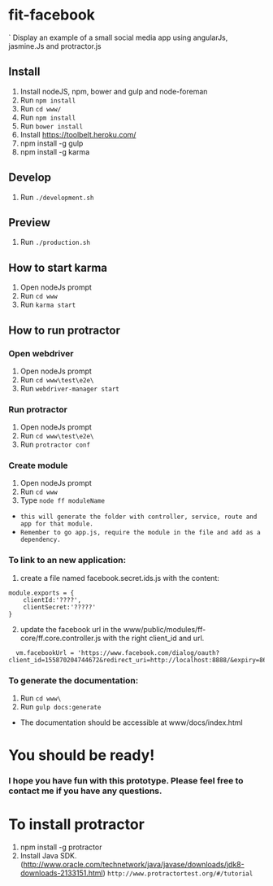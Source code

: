 # fit-facebook

` Display an example of a small social media app using angularJs, jasmine.Js and protractor.js

## Install

1. Install nodeJS, npm, bower and gulp and node-foreman
2. Run `npm install`
3. Run `cd www/`
4. Run `npm install`
5. Run `bower install`
6. Install https://toolbelt.heroku.com/
7. npm install -g gulp
7. npm install -g karma

## Develop

1. Run `./development.sh`

## Preview

1. Run `./production.sh`
	
## How to start karma

1. Open nodeJs prompt
2. Run `cd www`
3. Run `karma start`

## How to run protractor

### Open webdriver

1. Open nodeJs prompt
2. Run `cd www\test\e2e\`
3. Run `webdriver-manager start`

### Run protractor

1. Open nodeJs prompt
2. Run `cd www\test\e2e\`
3. Run `protractor conf`

### Create module

1. Open nodeJs prompt
2. Run `cd www`
3. Type `node ff moduleName`

- `this will generate the folder with controller, service, route and app for that module.`
- `Remember to go app.js, require the module in the file and add as a dependency.`

### To link to an new application:
1. create a file named facebook.secret.ids.js with the content:
```
module.exports = {
    clientId:'????',
    clientSecret:'?????'
}
```
2. update the facebook url in the www/public/modules/ff-core/ff.core.controller.js with the right client_id and url.
```
  vm.facebookUrl = 'https://www.facebook.com/dialog/oauth?client_id=155870204744672&redirect_uri=http://localhost:8888/&expiry=86400&scope=email,user_posts,publish_actions,user_friends,user_status,user_games_activity,user_actions.fitness'
```

### To generate the documentation:
1. Run `cd www\`
2. Run `gulp docs:generate`
- The documentation should be accessible at www/docs/index.html

# You should be ready!

### I hope you have fun with this prototype. Please feel free to contact me if you have any questions.

# To install protractor
1. npm install -g protractor
2. Install Java SDK. (http://www.oracle.com/technetwork/java/javase/downloads/jdk8-downloads-2133151.html)
`http://www.protractortest.org/#/tutorial`
